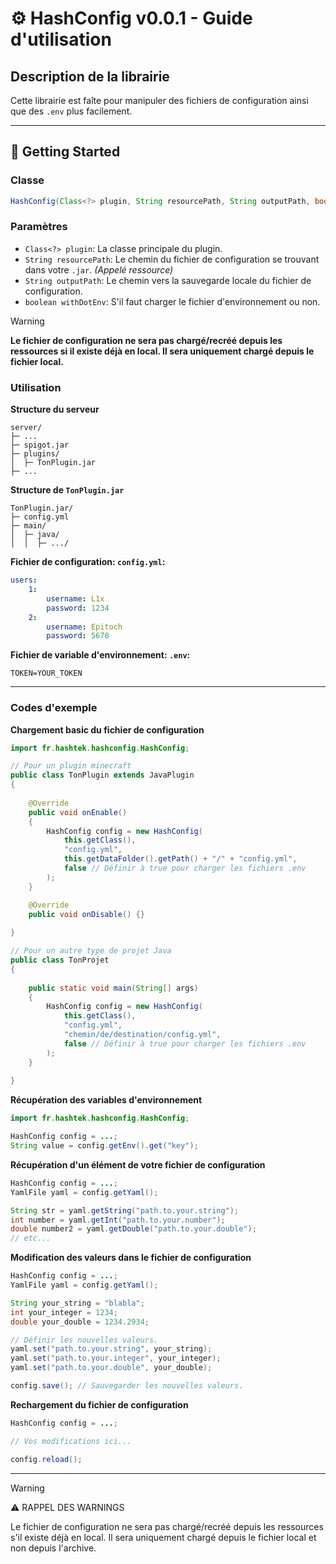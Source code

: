 # ⚙️ HashConfig v0.0.1 - Guide d'utilisation

## Description de la librairie
Cette librairie est faîte pour manipuler des fichiers de configuration ainsi que des `.env` plus facilement.

---

## 🏁 Getting Started

### Classe
```java
HashConfig(Class<?> plugin, String resourcePath, String outputPath, boolean withDotEnv);
```

### Paramètres
- `Class<?> plugin`: La classe principale du plugin.
- `String resourcePath`: Le chemin du fichier de configuration se trouvant dans votre `.jar`. *(Appelé ressource)*
- `String outputPath`: Le chemin vers la sauvegarde locale du fichier de configuration.
- `boolean withDotEnv`: S'il faut charger le fichier d'environnement ou non.

> [!warning]
> **Le fichier de configuration ne sera pas chargé/recréé depuis les ressources si il existe déjà en local. Il sera uniquement chargé depuis le fichier local.**


### Utilisation

**Structure du serveur**
```
server/
├─ ...
├─ spigot.jar
├─ plugins/
│  ├─ TonPlugin.jar
├─ ...
```

**Structure de `TonPlugin.jar`**
```
TonPlugin.jar/
├─ config.yml
├─ main/
│  ├─ java/
│  │  ├─ .../
```

**Fichier de configuration: `config.yml`:**
```yaml
users:
    1:
        username: L1x
        password: 1234
    2:
        username: Epitoch
        password: 5678
```

**Fichier de variable d'environnement: `.env`:**
```env
TOKEN=YOUR_TOKEN
```

---

### Codes d'exemple

**Chargement basic du fichier de configuration**
```java
import fr.hashtek.hashconfig.HashConfig;

// Pour un plugin minecraft
public class TonPlugin extends JavaPlugin
{
    
    @Override
    public void onEnable()
    {
        HashConfig config = new HashConfig(
            this.getClass(),
            "config.yml",
            this.getDataFolder().getPath() + "/" + "config.yml",
            false // Définir à true pour charger les fichiers .env
        );
    }

    @Override
    public void onDisable() {}
    
}

// Pour un autre type de projet Java
public class TonProjet
{
    
    public static void main(String[] args)
    {
        HashConfig config = new HashConfig(
            this.getClass(),
            "config.yml",
            "chemin/de/destination/config.yml",
            false // Définir à true pour charger les fichiers .env
        );
    }
    
}
```

**Récupération des variables d'environnement**

```java
import fr.hashtek.hashconfig.HashConfig;

HashConfig config = ...;
String value = config.getEnv().get("key");
```

**Récupération d'un élément de votre fichier de configuration**
```java
HashConfig config = ...;
YamlFile yaml = config.getYaml();

String str = yaml.getString("path.to.your.string");
int number = yaml.getInt("path.to.your.number");
double number2 = yaml.getDouble("path.to.your.double");
// etc...
```

**Modification des valeurs dans le fichier de configuration**
```java
HashConfig config = ...;
YamlFile yaml = config.getYaml();

String your_string = "blabla";
int your_integer = 1234;
double your_double = 1234.2934;

// Définir les nouvelles valeurs.
yaml.set("path.to.your.string", your_string);
yaml.set("path.to.your.integer", your_integer);
yaml.set("path.to.your.double", your_double);

config.save(); // Sauvegarder les nouvelles valeurs.
```

**Rechargement du fichier de configuration**
```java
HashConfig config = ...;

// Vos modifications ici...

config.reload();
```

---

> [!warning]
> ⚠️ RAPPEL DES WARNINGS
> 
> Le fichier de configuration ne sera pas chargé/recréé depuis les ressources s'il existe déjà en local.
> Il sera uniquement chargé depuis le fichier local et non depuis l'archive.
